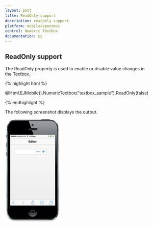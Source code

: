 ```yaml
---
layout: post
title: ReadOnly-support
description: readonly support
platform: mobileaspnetmvc
control: Numeric Textbox
documentation: ug
---
```


## ReadOnly support

The ReadOnly property is used to enable or disable value changes in the Textbox.

{% highlight html %}

@Html.EJMobile().NumericTextbox("textbox_sample").ReadOnly(false)

{% endhighlight %}

The following screenshot displays the output.

![](ReadOnly-support_images/ReadOnly-support_img1.png)



